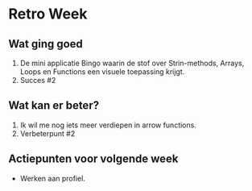 # Retro Week

## Wat ging goed
1. De mini applicatie Bingo waarin de stof over Strin-methods, Arrays, Loops en Functions een visuele toepassing krijgt.
2. Succes #2

## Wat kan er beter?
1. Ik wil me nog iets meer verdiepen in arrow functions.
2. Verbeterpunt #2

## Actiepunten voor volgende week
* Werken aan profiel.